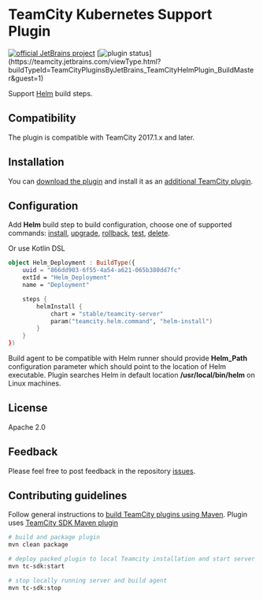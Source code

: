 # TeamCity Kubernetes Support Plugin
[![official JetBrains project](http://jb.gg/badges/official.svg)](https://plugins.jetbrains.com/plugin/14315-helm-support)
[![plugin status](https://teamcity.jetbrains.com/app/rest/builds/buildType:(id:TeamCityPluginsByJetBrains_TeamCityHelmPlugin_BuildMaster)/statusIcon.svg)](https://teamcity.jetbrains.com/viewType.html?buildTypeId=TeamCityPluginsByJetBrains_TeamCityHelmPlugin_BuildMaster&guest=1)

Support [Helm](https://docs.helm.sh/) build steps.

## Compatibility

The plugin is compatible with TeamCity 2017.1.x and later.

## Installation

You can [download the plugin](https://teamcity.jetbrains.com/guestAuth/app/rest/builds/buildType:TeamCityPluginsByJetBrains_TeamCityHelmPlugin_BuildMaster,pinned:true/artifacts/content/teamcity-helm-plugin.zip) and install it as an [additional TeamCity plugin](https://www.jetbrains.com/help/teamcity/?Installing+Additional+Plugins).

## Configuration

Add **Helm** build step to build configuration, choose one of supported commands: [install](https://docs.helm.sh/helm/#helm-install), [upgrade](https://docs.helm.sh/helm/#helm-upgrade), [rollback](https://docs.helm.sh/helm/#helm-rollback), [test](https://docs.helm.sh/helm/#helm-test), [delete](https://docs.helm.sh/helm/#helm-delete). 

Or use Kotlin DSL

```kotlin
object Helm_Deployment : BuildType({
    uuid = "866dd903-6f55-4a54-a621-065b380dd7fc"
    extId = "Helm_Deployment"
    name = "Deployment"

    steps {
        helmInstall {
            chart = "stable/teamcity-server"
            param("teamcity.helm.command", "helm-install")
        }
    }
})
```

Build agent to be compatible with Helm runner should provide **Helm_Path** configuration parameter which should point to the location of Helm executable. 
Plugin searches Helm in default location **/usr/local/bin/helm** on Linux machines.

## License

Apache 2.0

## Feedback

Please feel free to post feedback in the repository [issues](https://youtrack.jetbrains.com/issues/TW).

## Contributing guidelines

Follow general instructions to [build TeamCity plugins using Maven](https://plugins.jetbrains.com/docs/teamcity/developing-plugins-using-maven.html).
Plugin uses [TeamCity SDK Maven plugin](https://github.com/JetBrains/teamcity-sdk-maven-plugin)

``` bash
# build and package plugin
mvn clean package

# deploy packed plugin to local Teamcity installation and start server and build agent
mvn tc-sdk:start

# stop locally running server and build agent
mvn tc-sdk:stop
```
